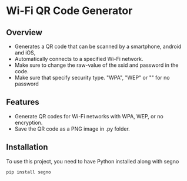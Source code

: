 # Wi-Fi QR Code Generator

## Overview
- Generates a QR code that can be scanned by a smartphone, android and iOS,
- Automatically connects to a specified Wi-Fi network. 
- Make sure to change the raw-value of the ssid and password in the code.
- Make sure that specify security type. "WPA", "WEP" or "" for no password

## Features
- Generate QR codes for Wi-Fi networks with WPA, WEP, or no encryption.
- Save the QR code as a PNG image in .py folder.

## Installation
To use this project, you need to have Python installed along with segno

```bash
pip install segno
